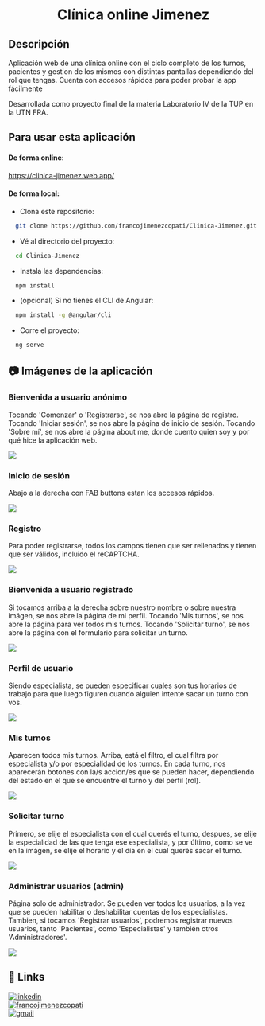 <h1 align="center">Clínica online Jimenez</h1>

<h2 align="left">Descripción</h2>
<div align="left">
    <p>
        Aplicación web de una clínica online con el ciclo completo de los turnos, pacientes y gestion de los mismos con distintas pantallas dependiendo del rol que tengas. 
        Cuenta con accesos rápidos para poder probar la app fácilmente
    </p>
    <p>
        Desarrollada como proyecto final de la materia Laboratorio IV de la TUP en la UTN FRA.
    </p>
</div>

## Para usar esta aplicación

#### De forma online:

https://clinica-jimenez.web.app/

#### De forma local:

- Clona este repositorio:

```bash
  git clone https://github.com/francojimenezcopati/Clinica-Jimenez.git
```

- Vé al directorio del proyecto:

```bash
  cd Clinica-Jimenez
```

- Instala las dependencias:

```bash
  npm install
```

- (opcional) Si no tienes el CLI de Angular:

```bash
  npm install -g @angular/cli
```

- Corre el proyecto:

```bash
  ng serve
```

## 📷 Imágenes de la aplicación

### Bienvenida a usuario anónimo

Tocando 'Comenzar' o 'Registrarse', se nos abre la página de registro. Tocando 'Iniciar sesión', se nos abre la página de inicio de sesión. Tocando 'Sobre mí', se nos abre la página about me, donde cuento quien soy y por qué hice la aplicación web.

<div align="left">
    <img src="./public/readme/welcomePage.png" alt"welcome img"/>
</div>

### Inicio de sesión

Abajo a la derecha con FAB buttons estan los accesos rápidos.

<div align="left">
    <img src="./public/readme/login.png" alt"login"/>
</div>

### Registro

Para poder registrarse, todos los campos tienen que ser rellenados y tienen que ser válidos, incluido el reCAPTCHA.

<div align="left">
    <img src="./public/readme/register.png" alt"register"/>
</div>

### Bienvenida a usuario registrado

Si tocamos arriba a la derecha sobre nuestro nombre o sobre nuestra imágen, se nos abre la página de mi perfil. Tocando 'Mis turnos', se nos abre la página para ver todos mis turnos. Tocando 'Solicitar turno', se nos abre la página con el formulario para solicitar un turno.

<div align="left">
    <img src="./public/readme/welcomeUser.png"/>
</div>

### Perfil de usuario

Siendo especialista, se pueden especificar cuales son tus horarios de trabajo para que luego figuren cuando alguien intente sacar un turno con vos.

<div align="left">
    <img src="./public/readme/profile.png"/>
</div>

### Mis turnos

Aparecen todos mis turnos. Arriba, está el filtro, el cual filtra por especialista y/o por especialidad de los turnos. En cada turno, nos aparecerán botones con la/s accion/es que se pueden hacer, dependiendo del estado en el que se encuentre el turno y del perfil (rol).

<div align="left">
    <img src="./public/readme/misTurnos.png"/>
</div>

### Solicitar turno

Primero, se elije el especialista con el cual querés el turno, despues, se elije la especialidad de las que tenga ese especialista, y por último, como se ve en la imágen, se elije el horario y el día en el cual querés sacar el turno.

<div align="left">
    <img src="./public/readme/solicitarTurno.png"/>
</div>

### Administrar usuarios (admin)

Página solo de administrador. Se pueden ver todos los usuarios, a la vez que se pueden habilitar o deshabilitar cuentas de los especialistas. Tambien, si tocamos 'Registrar usuarios', podremos registrar nuevos usuarios, tanto 'Pacientes', como 'Especialistas' y también otros 'Administradores'.

<div align="left">
    <img src="./public/readme/adminAdministrarUsuarios.png"/>
</div>

## 🔗 Links
<div >
    
[![linkedin](https://img.shields.io/badge/linkedin-0A66C2?style=for-the-badge&logo=linkedin&logoColor=white)](https://www.linkedin.com/in/francojimenezcopati)
<br/>
[![francojimenezcopati](https://img.shields.io/badge/francojimenezcopati-707070?style=for-the-badge&logo=github&logoColor=black)](https://github.com/francojimenezcopati)
<br/>
[![gmail](https://img.shields.io/badge/Gmail-D14836?style=for-the-badge&logo=gmail&logoColor=white)](mailto:fjcopati@gmail.com)
<br/>
</div>
